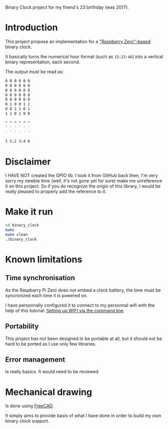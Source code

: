 Binary Clock project for my friend's 23 birthday (was 2017).

# Introduction

This project propose an implementation for a ["Raspberry Zero"-based](https://www.raspberrypi.org/products/raspberry-pi-zero-w/ "Raspberry Pi Zero W") binary clock.

It basically turns the numerical hour format (such as `15:23:46`) into a vertical binary representation, each second.

The output must be read as:

```bash
0 0 0 0 0 0 
0 0 0 0 0 0 
0 0 0 0 0 0 
0 0 0 0 0 0 
0 0 0 0 0 0 
0 1 0 0 1 1 
0 0 1 1 0 1 
1 1 0 1 0 0
 
^ ^ ^ ^ ^ ^ 
' ' ' ' ' ' 
' ' ' ' ' '

1 5:2 3:4 6
```

# Disclaimer

I HAVE NOT created the GPIO lib. I took it from GitHub back then, I'm very sorry my newbie time (well, it's not gone yet for sure) make me unreference it on this project.
So if you do recognize the origin of this library, I would be really pleased to properly add the reference to it.

# Make it run

```bash
cd binary_clock
make
make clean
./binary_clock
```

# Known limitations

## Time synchronisation

As the Raspbarry Pi Zero does not embed a clock battery, the time must be syncronized each time it is powered on.

I have personnally configured it to connect to my personnal wifi with the help of this tutorial: 
[Setting up WIFI via the command line](https://www.raspberrypi.org/documentation/configuration/wireless/wireless-cli.md "Raspberry WIFI tutorial").

## Portability

This project has not been designed to be portable at all, but it should not be hard to be ported as I use only few libraries.

## Error management

Is really basics. It would need to be reviewed.

# Mechanical drawing

Is done using [FreeCAD](https://www.freecadweb.org/ "FreeCAD's homepage").

It simply aims to provide basis of what I have done in order to build my own binary clock support.
